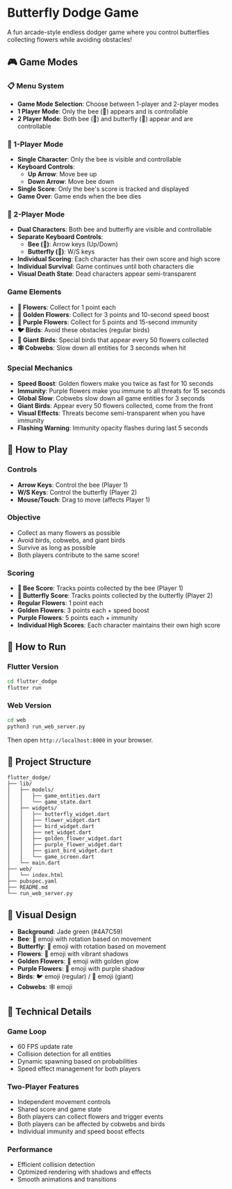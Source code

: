 # Butterfly Dodge Game

A fun arcade-style endless dodger game where you control butterflies collecting flowers while avoiding obstacles!

## 🎮 Game Modes

### **📋 Menu System**
- **Game Mode Selection**: Choose between 1-player and 2-player modes
- **1 Player Mode**: Only the bee (🐝) appears and is controllable
- **2 Player Mode**: Both bee (🐝) and butterfly (🦋) appear and are controllable

### **🎯 1-Player Mode**
- **Single Character**: Only the bee is visible and controllable
- **Keyboard Controls**: 
  - **Up Arrow**: Move bee up
  - **Down Arrow**: Move bee down
- **Single Score**: Only the bee's score is tracked and displayed
- **Game Over**: Game ends when the bee dies

### **👥 2-Player Mode**
- **Dual Characters**: Both bee and butterfly are visible and controllable
- **Separate Keyboard Controls**: 
  - **Bee (🐝)**: Arrow keys (Up/Down)
  - **Butterfly (🦋)**: W/S keys
- **Individual Scoring**: Each character has their own score and high score
- **Individual Survival**: Game continues until both characters die
- **Visual Death State**: Dead characters appear semi-transparent

### **Game Elements**
- **🌸 Flowers**: Collect for 1 point each
- **🌻 Golden Flowers**: Collect for 3 points and 10-second speed boost
- **💜 Purple Flowers**: Collect for 5 points and 15-second immunity
- **🐦 Birds**: Avoid these obstacles (regular birds)
- **🦅 Giant Birds**: Special birds that appear every 50 flowers collected
- **🕸️ Cobwebs**: Slow down all entities for 3 seconds when hit

### **Special Mechanics**
- **Speed Boost**: Golden flowers make you twice as fast for 10 seconds
- **Immunity**: Purple flowers make you immune to all threats for 15 seconds
- **Global Slow**: Cobwebs slow down all game entities for 3 seconds
- **Giant Birds**: Appear every 50 flowers collected, come from the front
- **Visual Effects**: Threats become semi-transparent when you have immunity
- **Flashing Warning**: Immunity opacity flashes during last 5 seconds

## 🎯 How to Play

### **Controls**
- **Arrow Keys**: Control the bee (Player 1)
- **W/S Keys**: Control the butterfly (Player 2)
- **Mouse/Touch**: Drag to move (affects Player 1)

### **Objective**
- Collect as many flowers as possible
- Avoid birds, cobwebs, and giant birds
- Survive as long as possible
- Both players contribute to the same score!

### **Scoring**
- **🐝 Bee Score**: Tracks points collected by the bee (Player 1)
- **🦋 Butterfly Score**: Tracks points collected by the butterfly (Player 2)
- **Regular Flowers**: 1 point each
- **Golden Flowers**: 3 points each + speed boost
- **Purple Flowers**: 5 points each + immunity
- **Individual High Scores**: Each character maintains their own high score

## 🚀 How to Run

### **Flutter Version**
```bash
cd flutter_dodge
flutter run
```

### **Web Version**
```bash
cd web
python3 run_web_server.py
```
Then open `http://localhost:8000` in your browser.

## 📁 Project Structure

```
flutter_dodge/
├── lib/
│   ├── models/
│   │   ├── game_entities.dart
│   │   └── game_state.dart
│   ├── widgets/
│   │   ├── butterfly_widget.dart
│   │   ├── flower_widget.dart
│   │   ├── bird_widget.dart
│   │   ├── net_widget.dart
│   │   ├── golden_flower_widget.dart
│   │   ├── purple_flower_widget.dart
│   │   ├── giant_bird_widget.dart
│   │   └── game_screen.dart
│   └── main.dart
├── web/
│   └── index.html
├── pubspec.yaml
├── README.md
└── run_web_server.py
```

## 🎨 Visual Design

- **Background**: Jade green (#4A7C59)
- **Bee**: 🐝 emoji with rotation based on movement
- **Butterfly**: 🦋 emoji with rotation based on movement
- **Flowers**: 🌸 emoji with vibrant shadows
- **Golden Flowers**: 🌻 emoji with golden glow
- **Purple Flowers**: 💜 emoji with purple shadow
- **Birds**: 🐦 emoji (regular) / 🦅 emoji (giant)
- **Cobwebs**: 🕸️ emoji

## 🔧 Technical Details

### **Game Loop**
- 60 FPS update rate
- Collision detection for all entities
- Dynamic spawning based on probabilities
- Speed effect management for both players

### **Two-Player Features**
- Independent movement controls
- Shared score and game state
- Both players can collect flowers and trigger events
- Both players can be affected by cobwebs and birds
- Individual immunity and speed boost effects

### **Performance**
- Efficient collision detection
- Optimized rendering with shadows and effects
- Smooth animations and transitions 